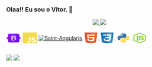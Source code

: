 ### Olaa!! Eu sou o Vitor. 👋

<div align="center">
  <a href="https://github.com/SaintVitor">
  <img height="180em" src="https://github-readme-stats.vercel.app/api?username=saintvitor&show_icons=true&theme=tokyonight&include_all_commits=true&count_private=true"/>
  <img height="180em" src="https://github-readme-stats.vercel.app/api/top-langs/?username=saintvitor&layout=compact&langs_count=7&theme=tokyonight"/>
</div>

<div style="display: inline_block"><br>
  <img align="center" alt="Saint-React" height="30" width="40" src="https://raw.githubusercontent.com/devicons/devicon/master/icons/bootstrap/bootstrap-original.svg">
  <img align="center" alt="Saint-Js" height="30" width="40" src="https://raw.githubusercontent.com/devicons/devicon/master/icons/javascript/javascript-plain.svg">
  <img align="center" alt="Saint-Angularjs" height="30" width="40" src="https://cdn.jsdelivr.net/gh/devicons/devicon/icons/angularjs/angularjs-original.svg">
  <img align="center" alt="Saint-HTML" height="30" width="40" src="https://raw.githubusercontent.com/devicons/devicon/master/icons/html5/html5-original.svg">
  <img align="center" alt="Saint-CSS" height="30" width="40" src="https://raw.githubusercontent.com/devicons/devicon/master/icons/css3/css3-original.svg">
  <img align="center" alt="Saint-Python" height="30" width="40" src="https://raw.githubusercontent.com/devicons/devicon/master/icons/python/python-original.svg">
  <img align="center" alt="Saint-Csharp" height="30" width="40" src="https://raw.githubusercontent.com/devicons/devicon/master/icons/nodejs/nodejs-original.svg">


##

<div>
  <a href="https://instagram.com/saintt.vitor?igshid=YmMyMTA2M2Y=" target="_blank"><img src="https://img.shields.io/badge/-Instagram-%23E4405F?style=for-the-badge&logo=instagram&logoColor=white" target="_blank"></a>
  <a href="https://www.linkedin.com/in/vitor-nogueira-/" target="_blank"><img src="https://img.shields.io/badge/-LinkedIn-%230077B5?style=for-the-badge&logo=linkedin&logoColor=white" target="_blank"></a> 
</div>
